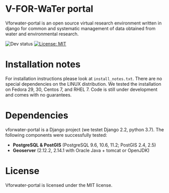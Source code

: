 # V-FOR-WaTer portal

Vforwater-portal is an open source virtual research environment written in django for common and systematic management of data obtained from water and environmental research.

![Dev status](https://img.shields.io/badge/development%20status-2%20--%20Pre--alpha-orange)
 [![License: MIT](https://img.shields.io/badge/License-MIT-green.svg)](https://opensource.org/licenses/MIT)



# Installation notes

For installation instructions please look at `install_notes.txt`.
There are no special dependencies on the LINUX distribution. We tested the installation on Fedora 29, 30, Centos 7, and RHEL 7.
Code is still under development and comes with no guarantees.

# Dependencies

vforwater-portal is a Django project (we testet Django 2.2, python 3.7).
The following components were successfully tested:
* **PostgreSQL & PostGIS** (PostgreSQL 9.6, 10.6, 11.2; PostGIS 2.4, 2.5)
* **Geoserver** (2.12.2, 2.14.1 with Oracle Java + tomcat or OpenJDK)

# License

Vforwater-portal is licensed under the MIT license.
